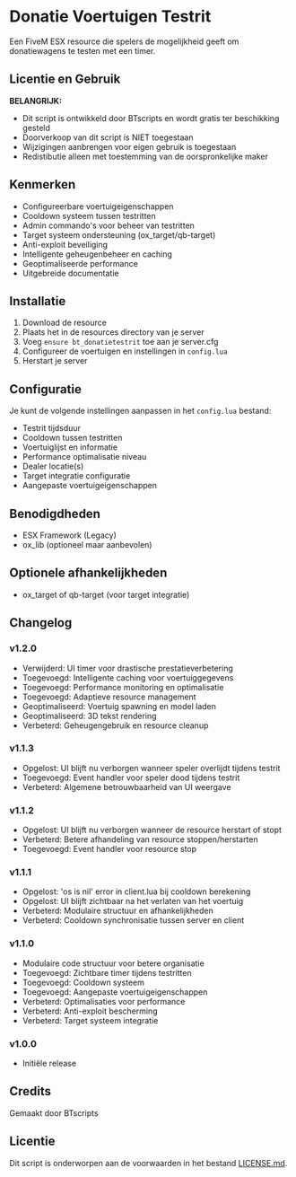 # Donatie Voertuigen Testrit

Een FiveM ESX resource die spelers de mogelijkheid geeft om donatiewagens te testen met een timer.

## Licentie en Gebruik

**BELANGRIJK:**
- Dit script is ontwikkeld door BTscripts en wordt gratis ter beschikking gesteld
- Doorverkoop van dit script is NIET toegestaan
- Wijzigingen aanbrengen voor eigen gebruik is toegestaan
- Redistibutie alleen met toestemming van de oorspronkelijke maker

## Kenmerken

- Configureerbare voertuigeigenschappen
- Cooldown systeem tussen testritten
- Admin commando's voor beheer van testritten
- Target systeem ondersteuning (ox_target/qb-target)
- Anti-exploit beveiliging
- Intelligente geheugenbeheer en caching
- Geoptimaliseerde performance
- Uitgebreide documentatie

## Installatie

1. Download de resource
2. Plaats het in de resources directory van je server
3. Voeg `ensure bt_donatietestrit` toe aan je server.cfg
4. Configureer de voertuigen en instellingen in `config.lua`
5. Herstart je server

## Configuratie

Je kunt de volgende instellingen aanpassen in het `config.lua` bestand:

- Testrit tijdsduur
- Cooldown tussen testritten
- Voertuiglijst en informatie
- Performance optimalisatie niveau
- Dealer locatie(s)
- Target integratie configuratie
- Aangepaste voertuigeigenschappen

## Benodigdheden

- ESX Framework (Legacy)
- ox_lib (optioneel maar aanbevolen)

## Optionele afhankelijkheden

- ox_target of qb-target (voor target integratie)

## Changelog

### v1.2.0
- Verwijderd: UI timer voor drastische prestatieverbetering
- Toegevoegd: Intelligente caching voor voertuiggegevens
- Toegevoegd: Performance monitoring en optimalisatie
- Toegevoegd: Adaptieve resource management
- Geoptimaliseerd: Voertuig spawning en model laden
- Geoptimaliseerd: 3D tekst rendering
- Verbeterd: Geheugengebruik en resource cleanup

### v1.1.3
- Opgelost: UI blijft nu verborgen wanneer speler overlijdt tijdens testrit
- Toegevoegd: Event handler voor speler dood tijdens testrit
- Verbeterd: Algemene betrouwbaarheid van UI weergave

### v1.1.2
- Opgelost: UI blijft nu verborgen wanneer de resource herstart of stopt
- Verbeterd: Betere afhandeling van resource stoppen/herstarten
- Toegevoegd: Event handler voor resource stop

### v1.1.1
- Opgelost: 'os is nil' error in client.lua bij cooldown berekening
- Opgelost: UI blijft zichtbaar na het verlaten van het voertuig
- Verbeterd: Modulaire structuur en afhankelijkheden
- Verbeterd: Cooldown synchronisatie tussen server en client

### v1.1.0
- Modulaire code structuur voor betere organisatie
- Toegevoegd: Zichtbare timer tijdens testritten
- Toegevoegd: Cooldown systeem
- Toegevoegd: Aangepaste voertuigeigenschappen
- Verbeterd: Optimalisaties voor performance
- Verbeterd: Anti-exploit bescherming
- Verbeterd: Target systeem integratie

### v1.0.0
- Initiële release

## Credits

Gemaakt door BTscripts



## Licentie

Dit script is onderworpen aan de voorwaarden in het bestand [LICENSE.md](LICENSE.md). 
